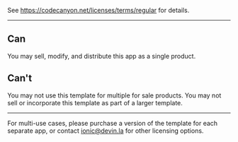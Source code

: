 See https://codecanyon.net/licenses/terms/regular for details.

---

## Can
You may sell, modify, and distribute this app as a single product.

## Can't
You may not use this template for multiple for sale products.
You may not sell or incorporate this template as part of a larger template.

---

For multi-use cases, please purchase a version of the template for each separate app, or contact ionic@devin.la for other licensing options.